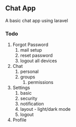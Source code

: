## Chat App
A basic chat app using laravel

### Todo
1. Forgot Password
   1. mail setup
   2. reset password
   3. logout all devices
2. Chat
   1. personal
   2. groups
      1. permissions
3. Settings
   1. basic
   2. security
   3. notification
   4. layout - light/dark mode
   5. logout
4. Profile
